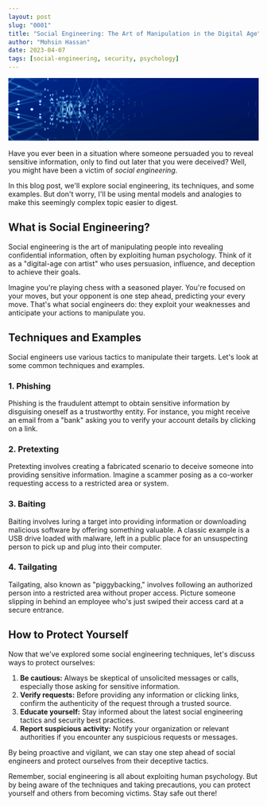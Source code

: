 ```yaml
---
layout: post
slug: "0001"
title: "Social Engineering: The Art of Manipulation in the Digital Age"
author: "Mohsin Hassan"
date: 2023-04-07
tags: [social-engineering, security, psychology]
---
```




![Social Engineering](/assets/0001/banner.jpg)

Have you ever been in a situation where someone persuaded you to reveal sensitive information, only to find out later that you were deceived? Well, you might have been a victim of *social engineering*.

In this blog post, we'll explore social engineering, its techniques, and some examples. But don't worry, I'll be using mental models and analogies to make this seemingly complex topic easier to digest.

## What is Social Engineering?

Social engineering is the art of manipulating people into revealing confidential information, often by exploiting human psychology. Think of it as a "digital-age con artist" who uses persuasion, influence, and deception to achieve their goals.


Imagine you're playing chess with a seasoned player. You're focused on your moves, but your opponent is one step ahead, predicting your every move. That's what social engineers do: they exploit your weaknesses and anticipate your actions to manipulate you.

## Techniques and Examples

Social engineers use various tactics to manipulate their targets. Let's look at some common techniques and examples.

### 1. Phishing

Phishing is the fraudulent attempt to obtain sensitive information by disguising oneself as a trustworthy entity. For instance, you might receive an email from a "bank" asking you to verify your account details by clicking on a link.


### 2. Pretexting

Pretexting involves creating a fabricated scenario to deceive someone into providing sensitive information. Imagine a scammer posing as a co-worker requesting access to a restricted area or system. 


### 3. Baiting

Baiting involves luring a target into providing information or downloading malicious software by offering something valuable. A classic example is a USB drive loaded with malware, left in a public place for an unsuspecting person to pick up and plug into their computer.


### 4. Tailgating

Tailgating, also known as "piggybacking," involves following an authorized person into a restricted area without proper access. Picture someone slipping in behind an employee who's just swiped their access card at a secure entrance.


## How to Protect Yourself

Now that we've explored some social engineering techniques, let's discuss ways to protect ourselves:

1. **Be cautious:** Always be skeptical of unsolicited messages or calls, especially those asking for sensitive information.
2. **Verify requests:** Before providing any information or clicking links, confirm the authenticity of the request through a trusted source.
3. **Educate yourself:** Stay informed about the latest social engineering tactics and security best practices.
4. **Report suspicious activity:** Notify your organization or relevant authorities if you encounter any suspicious requests or messages.

By being proactive and vigilant, we can stay one step ahead of social engineers and protect ourselves from their deceptive tactics.


Remember, social engineering is all about exploiting human psychology. But by being aware of the techniques and taking precautions, you can protect yourself and others from becoming victims. Stay safe out there!
